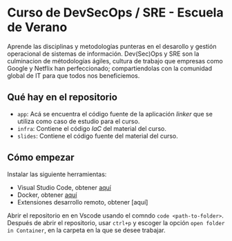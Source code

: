 # Curso de DevSecOps / SRE - Escuela de Verano
Aprende las disciplinas y metodologías punteras en el desarollo y gestión operacional de sistemas de información. Dev(Sec)Ops y SRE son la culminacion de métodologías ágiles, cultura de trabajo que empresas como Google y Netflix han perfeccionado; compartiendolas con la comunidad global de IT para que todos nos beneficiemos.

## Qué hay en el repositorio
- `app`: Acá se encuentra el código fuente de la aplicación _linker_ que se utiliza como caso de estudio para el curso.
- `infra`: Contiene el código _IaC_ del material del curso.
- `slides`: Contiene el código fuente del material del curso.

## Cómo empezar
Instalar las siguiente herramientas:
- Visual Studio Code, obtener [aquí](https://code.visualstudio.com/download)
- Docker, obtener [aquí](https://www.docker.com/products/docker-desktop/)
- Extensiones desarrollo remoto, obtener [aquí]

Abrir el repositorio en en Vscode usando el comndo `code <path-to-folder>`.
Después de abrir el repositorio, usar `ctrl+p` y escoger la opción `open folder in Container`, en la carpeta en la que se desee trabajar.